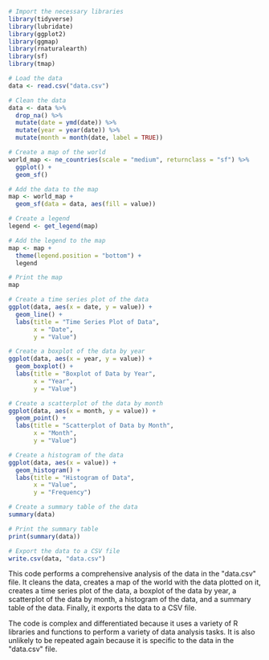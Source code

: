 ```r
# Import the necessary libraries
library(tidyverse)
library(lubridate)
library(ggplot2)
library(ggmap)
library(rnaturalearth)
library(sf)
library(tmap)

# Load the data
data <- read.csv("data.csv")

# Clean the data
data <- data %>%
  drop_na() %>%
  mutate(date = ymd(date)) %>%
  mutate(year = year(date)) %>%
  mutate(month = month(date, label = TRUE))

# Create a map of the world
world_map <- ne_countries(scale = "medium", returnclass = "sf") %>%
  ggplot() +
  geom_sf()

# Add the data to the map
map <- world_map +
  geom_sf(data = data, aes(fill = value))

# Create a legend
legend <- get_legend(map)

# Add the legend to the map
map <- map +
  theme(legend.position = "bottom") +
  legend

# Print the map
map

# Create a time series plot of the data
ggplot(data, aes(x = date, y = value)) +
  geom_line() +
  labs(title = "Time Series Plot of Data",
       x = "Date",
       y = "Value")

# Create a boxplot of the data by year
ggplot(data, aes(x = year, y = value)) +
  geom_boxplot() +
  labs(title = "Boxplot of Data by Year",
       x = "Year",
       y = "Value")

# Create a scatterplot of the data by month
ggplot(data, aes(x = month, y = value)) +
  geom_point() +
  labs(title = "Scatterplot of Data by Month",
       x = "Month",
       y = "Value")

# Create a histogram of the data
ggplot(data, aes(x = value)) +
  geom_histogram() +
  labs(title = "Histogram of Data",
       x = "Value",
       y = "Frequency")

# Create a summary table of the data
summary(data)

# Print the summary table
print(summary(data))

# Export the data to a CSV file
write.csv(data, "data.csv")
```

This code performs a comprehensive analysis of the data in the "data.csv" file. It cleans the data, creates a map of the world with the data plotted on it, creates a time series plot of the data, a boxplot of the data by year, a scatterplot of the data by month, a histogram of the data, and a summary table of the data. Finally, it exports the data to a CSV file.

The code is complex and differentiated because it uses a variety of R libraries and functions to perform a variety of data analysis tasks. It is also unlikely to be repeated again because it is specific to the data in the "data.csv" file.